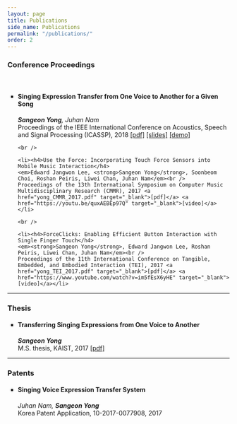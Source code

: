 ```yaml
---
layout: page
title: Publications
side_name: Publications
permalink: "/publications/"
order: 2
---
```


<h3> Conference Proceedings </h3><br />
<ul type="square">
	<li><h4>Singing Expression Transfer from One Voice to Another for a Given Song</h4>
	<em><strong>Sangeon Yong</strong>, Juhan Nam</em><br />
	Proceedings of the IEEE International Conference on Acoustics, Speech and Signal Processing (ICASSP), 2018 <a href="yong_ICASSP_2018.pdf" target="_blank">[pdf]</a> <a href="yong_ICASSP_2018_slides.pdf" target="_blank">[slides]</a> <a href="../singing-expression-transfer/">[demo]</a>
	</li>

	<br />

	<li><h4>Use the Force: Incorporating Touch Force Sensors into Mobile Music Interaction</h4>
	<em>Edward Jangwon Lee, <strong>Sangeon Yong</strong>, Soonbeom Choi, Roshan Peiris, Liwei Chan, Juhan Nam</em><br />
	Proceedings of the 13th International Symposium on Computer Music Multidisciplinary Research (CMMR), 2017 <a href="yong_CMMR_2017.pdf" target="_blank">[pdf]</a> <a href="https://youtu.be/quxAEBEp97Q" target="_blank">[video]</a></li>

	<br />

	<li><h4>ForceClicks: Enabling Efficient Button Interaction with Single Finger Touch</h4>
	<em><strong>Sangeon Yong</strong>, Edward Jangwon Lee, Roshan Peiris, Liwei Chan, Juhan Nam</em><br />
	Proceedings of the 11th International Conference on Tangible, Embedded, and Embodied Interaction (TEI), 2017 <a href="yong_TEI_2017.pdf" target="_blank">[pdf]</a> <a href="https://www.youtube.com/watch?v=im5fEsX6yHE" target="_blank">[video]</a></li>
</ul>

<hr>

<h3> Thesis </h3>
<ul type="square">
	<li><h4>Transferring Singing Expressions from One Voice to Another</h4>
	<em><strong>Sangeon Yong</strong></em><br />
	M.S. thesis, KAIST, 2017 <a href="master-thesis.pdf" target="_blank">[pdf]</a></li>
</ul>

<hr>

<h3> Patents </h3>
<ul type="square">
	<li><h4>Singing Voice Expression Transfer System</h4>
	<em>Juhan Nam, <strong>Sangeon Yong</strong></em><br />
	Korea Patent Application, 10-2017-0077908, 2017</li>
</ul>